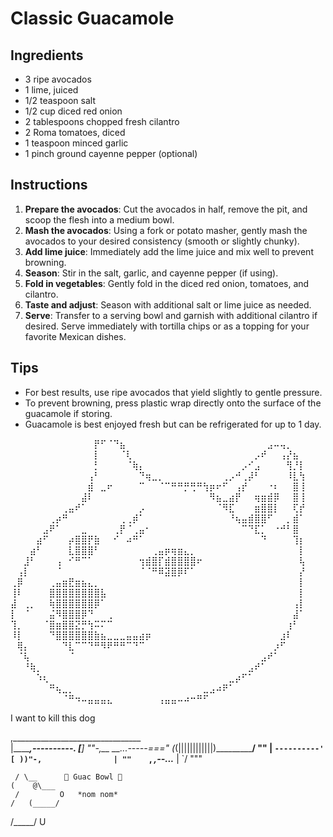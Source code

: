 # Classic Guacamole

## Ingredients

- 3 ripe avocados
- 1 lime, juiced
- 1/2 teaspoon salt
- 1/2 cup diced red onion
- 2 tablespoons chopped fresh cilantro
- 2 Roma tomatoes, diced
- 1 teaspoon minced garlic
- 1 pinch ground cayenne pepper (optional)

## Instructions

1. **Prepare the avocados**: Cut the avocados in half, remove the pit, and
   scoop the flesh into a medium bowl.
2. **Mash the avocados**: Using a fork or potato masher, gently mash the
   avocados to your desired consistency (smooth or slightly chunky).
3. **Add lime juice**: Immediately add the lime juice and mix well to
   prevent browning.
4. **Season**: Stir in the salt, garlic, and cayenne pepper (if using).
5. **Fold in vegetables**: Gently fold in the diced red onion, tomatoes, and
   cilantro.
6. **Taste and adjust**: Season with additional salt or lime juice as
   needed.
7. **Serve**: Transfer to a serving bowl and garnish with additional
   cilantro if desired. Serve immediately with tortilla chips or as a
   topping for your favorite Mexican dishes.

## Tips

- For best results, use ripe avocados that yield slightly to gentle
  pressure.
- To prevent browning, press plastic wrap directly onto the surface of the
  guacamole if storing.
- Guacamole is best enjoyed fresh but can be refrigerated for up to 1 day.

⠀⠀⠀⠀⠀⠀⠀⠀⠀⠀⠀⠀⠀⡟⠋⠈⠙⣦⠀⠀⠀⠀⠀⠀⠀⠀⠀⠀⠀⠀⠀⠀⠀⠀⠀⠀⠀⠀⠀⠀⣠⠤⢤⡀⠀⠀
⠀⠀⠀⠀⠀⠀⠀⠀⠀⠀⠀⠀⠀⡇⠀⠀⠀⠈⢇⠀⠀⠀⠀⠀⠀⠀⠀⠀⠀⠀⠀⠀⠀⠀⠀⠀⠀⠀⡠⠞⠀⠀⢠⡜⣦⠀
⠀⠀⠀⠀⠀⠀⠀⠀⠀⠀⠀⠀⠀⡃⠀⠀⠀⠀⠈⢷⡄⠀⠀⠀⠀⠀⠀⠀⠀⠀⠀⠀⠀⠀⠀⠀⡠⠊⣠⠀⠀⠀⠀⢻⡘⡇
⠀⠀⠀⠀⠀⠀⠀⠀⠀⠀⠀⠀⢠⠃⠀⠀⠀⠀⠀⠀⠙⢶⣀⡀⠀⠀⠀⠀⠀⠀⠀⠀⠀⢀⡠⠚⢀⡼⠃⠀⠀⠀⠀⠸⣇⢳
⠀⠀⠀⠀⠀⠀⠀⠀⠀⠀⠀⠀⣾⠀⣀⠖⠀⠀⠀⠀⠉⠀⠀⠈⠉⠛⠛⡛⢛⠛⢳⡶⠖⠋⠀⢠⡞⠀⠀⠀⠐⠆⠀⠀⣿⢸
⠀⠀⠀⠀⠀⠀⠀⠀⠀⠀⠀⣼⠇⠀⠀⠀⠀⠀⠀⠀⠀⠀⠀⠀⠀⠀⠀⠀⠀⠀⠀⠻⣦⣀⣴⡟⠀⠀⢶⣶⣾⡿⠀⠀⣿⢸
⠀⠀⠀⠀⠀⠀⠀⠀⢀⣤⠞⠁⠀⠀⠀⠀⠀⠀⠀⠀⡠⠀⠀⠀⠀⠀⠀⠀⠀⠀⠀⠀⠈⠻⣏⠀⠀⠀⣶⣿⣿⡇⠀⠀⢏⡞
⠀⠀⠀⠀⠀⠀⢀⡴⠛⠀⠀⠀⠀⠀⠀⠀⠀⢀⢀⡾⠁⠀⠀⠀⠀⠀⠀⠀⠀⠀⠀⠀⠀⠀⠘⢦⣤⣾⣿⣿⠋⠀⠀⡀⣾⠁
⠀⠀⠀⠀⠀⣠⠟⠁⠀⠀⠀⣀⠀⠀⠀⠀⢀⡟⠈⢀⣤⠂⠀⠀⠀⠀⠀⠀⠀⠀⠀⠀⠀⠀⠀⠀⠉⠙⣏⡁⠀⠐⠚⠃⣿⠀
⠀⠀⠀⠀⣴⠋⠀⠀⠀⡴⣿⣿⡟⣷⠀⠀⠊⠀⠴⠛⠁⠀⠀⠀⠀⠀⠀⠀⠀⠀⠀⠀⠀⠀⠀⠀⠀⠀⠀⠙⠀⠀⠀⠀⢹⡆
⠀⠀⠀⣴⠃⠀⠀⠀⠀⣇⣿⣿⣿⠃⠀⠀⠀⠀⠀⠀⠀⠀⢀⣤⡶⢶⣶⣄⡀⠀⠀⠀⠀⠀⠀⠀⠀⠀⠀⠀⠀⠀⠀⠀⠀⡇
⠀⠀⣸⠃⠀⠀⠀⢠⠀⠊⠛⠉⠁⠀⠀⠀⠀⠀⠀⠀⢲⣾⣿⡏⣾⣿⣿⣿⣿⠖⠀⠀⠀⠀⠀⠀⠀⠀⠀⠀⠀⠀⠀⠀⠀⢧
⠀⢠⡇⠀⠀⠀⠀⠈⠀⠀⠀⠀⠀⠀⠀⠀⠀⠀⠀⠀⠈⠈⠛⠿⣽⣿⡿⠏⠁⠀⠀⠀⠀⠀⠀⠀⠀⠀⠀⠀⠀⠀⠀⠀⠀⡜
⢀⡿⠀⠀⠀⠀⢀⣤⣶⣟⣶⣦⣄⡀⠀⠀⠀⠀⠀⠀⠀⠀⠀⠀⠀⠀⠀⠀⠀⠀⠀⠀⠀⠀⠀⠀⠀⠀⠀⠀⠀⠀⠀⠀⠀⡇
⢸⠇⠀⠀⠀⠀⣿⣿⣿⣿⣿⣿⣿⣿⣧⠀⠀⠀⠀⠀⠀⠀⠀⠀⠀⠀⠀⠀⠀⠀⠀⠀⠀⠀⠀⠀⠀⠀⠀⠀⠀⠀⠀⠀⠀⡇
⣼⠀⢀⡀⠀⠀⢷⣿⣿⣿⣿⣿⣿⡿⠁⠀⠀⠀⠀⠀⠀⠀⠀⠀⠀⠀⠀⠀⠀⠀⠀⠀⠀⠀⠀⠀⠀⠀⠀⠀⠀⠀⠀⠀⢠⡇
⡇⠀⠈⠀⠀⠀⣬⠻⣿⣿⣿⡿⠙⠀⠀⢀⠀⠀⠀⠀⠀⠀⠀⠀⠀⠀⠀⠀⠀⠀⠀⠀⠀⠀⠀⠀⠀⠀⠀⠀⠀⠀⠀⠀⣼⠁
⢹⡀⠀⠀⠀⠈⣿⣶⣿⣿⣝⡛⢳⠭⠍⠉⠀⠀⠀⠀⠀⠀⠀⠀⠀⠀⠀⠀⠀⠀⠀⠀⠀⠀⠀⠀⠀⠀⠀⠀⠀⠀⠀⢰⠃⠀
⠸⡇⠀⠀⠀⠀⠙⣿⣿⣿⣿⣿⣿⣷⣦⣀⣀⣀⣤⣤⣴⡶⠀⠀⠀⠀⠀⠀⠀⠀⠀⠀⠀⠀⠀⠀⠀⠀⠀⠀⠀⠀⣰⠇⠀⠀
⠀⢿⡄⠀⠀⠀⠀⠀⠙⣇⠉⠉⠙⠛⠻⠟⠛⠛⠉⠙⠉⠀⠀⠀⠀⠀⠀⠀⠀⠀⠀⠀⠀⠀⠀⠀⠀⠀⠀⠀⠀⡰⠋⠀⠀⠀
⠀⠈⢧⠀⠀⠀⠀⠀⠀⠈⠀⠀⠀⠀⠀⠀⠀⠀⠀⠀⠀⠀⠀⠀⠀⠀⠀⠀⠀⠀⠀⠀⠀⠀⠀⠀⠀⠀⠀⣠⠞⠁⠀⠀⠀⠀
⠀⠀⠘⢷⡀⠀⠀⠀⠀⠀⠀⠀⠀⠀⠀⠀⠀⠀⠀⠀⠀⠀⠀⠀⠀⠀⠀⠀⠀⠀⠀⠀⠀⠀⠀⠀⠀⣠⠞⠁⠀⠀⠀⠀⠀⠀
⠀⠀⠀⠀⠱⢆⠀⠀⠀⠀⠀⠀⠀⠀⠀⠀⠀⠀⠀⠀⠀⠀⠀⠀⠀⠀⠀⠀⠀⠀⠀⠀⠀⠀⣀⡴⠋⠁⠀⠀⠀⠀⠀⠀⠀⠀
⠀⠀⠀⠀⠀⠀⠛⢦⣀⡀⠀⠀⠀⠀⠀⠀⠀⠀⠀⠀⠀⠀⠀⠀⠀⠀⠀⠀⠀⠀⣀⣠⠴⠟⠁⠀⠀⠀⠀⠀⠀⠀⠀⠀⠀⠀
⠀⠀⠀⠀⠀⠀⠀⠀⠈⠛⠲⠤⣤⣤⣤⣄⠀⠀⠀⠀⠀⠀⠀⢠⣤⣤⠤⠴⠒⠛⠋⠀⠀⠀⠀⠀⠀⠀⠀⠀⠀⠀⠀⠀⠀⠀

I want to kill this dog

 ,________________________________       
|__________,----------._ [____]  ""-,__  __...-----==="
        (_(||||||||||||)___________/   ""             |
           `----------'        [ ))"-,                |
                                ""    `,  _,--...___  |
                                        `/          """


     / \__      🥑 Guac Bowl 🥑
    (    @\___
     /         O   *nom nom*
    /   (_____/
   /_____/   U

